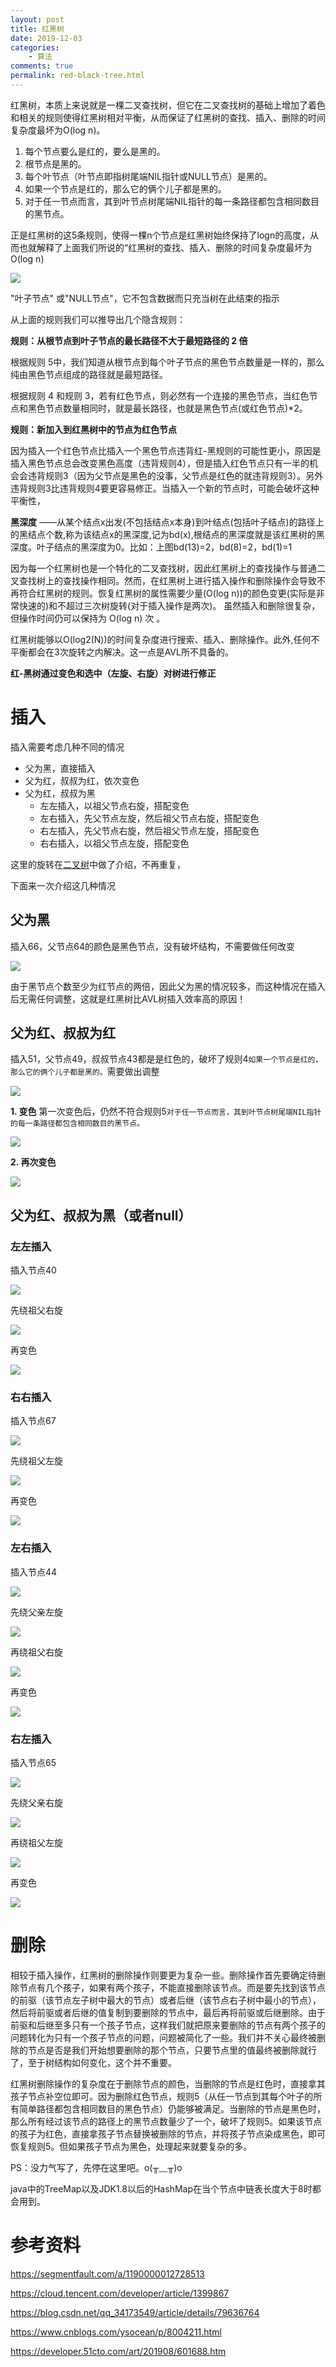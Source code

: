 ```yaml
---
layout: post
title: 红黑树
date: 2019-12-03
categories:
    - 算法
comments: true
permalink: red-black-tree.html
---
```


红黑树，本质上来说就是一棵二叉查找树，但它在二叉查找树的基础上增加了着色和相关的规则使得红黑树相对平衡，从而保证了红黑树的查找、插入、删除的时间复杂度最坏为O(log n)。

1. 每个节点要么是红的，要么是黑的。  
2. 根节点是黑的。  
3. 每个叶节点（叶节点即指树尾端NIL指针或NULL节点）是黑的。  
4. 如果一个节点是红的，那么它的俩个儿子都是黑的。  
5. 对于任一节点而言，其到叶节点树尾端NIL指针的每一条路径都包含相同数目的黑节点。  

正是红黑树的这5条规则，使得一棵n个节点是红黑树始终保持了logn的高度，从而也就解释了上面我们所说的“红黑树的查找、插入、删除的时间复杂度最坏为O(log n) 

![](/assets/images/posts/red-black-tree/red-black-tree-1.png)

"叶子节点" 或"NULL节点"，它不包含数据而只充当树在此结束的指示

从上面的规则我们可以推导出几个隐含规则：

**规则：从根节点到叶子节点的最长路径不大于最短路径的 2 倍**

根据规则 5中，我们知道从根节点到每个叶子节点的黑色节点数量是一样的，那么纯由黑色节点组成的路径就是最短路径。

根据规则 4 和规则 3，若有红色节点，则必然有一个连接的黑色节点，当红色节点和黑色节点数量相同时，就是最长路径，也就是黑色节点(或红色节点)*2。

**规则：新加入到红黑树中的节点为红色节点**

因为插入一个红色节点比插入一个黑色节点违背红-黑规则的可能性更小，原因是插入黑色节点总会改变黑色高度（违背规则4），但是插入红色节点只有一半的机会会违背规则3（因为父节点是黑色的没事，父节点是红色的就违背规则3）。另外违背规则3比违背规则4要更容易修正。当插入一个新的节点时，可能会破坏这种平衡性，


**黑深度** ——从某个结点x出发(不包括结点x本身)到叶结点(包括叶子结点)的路径上的黑结点个数,称为该结点x的黑深度,记为bd(x),根结点的黑深度就是该红黑树的黑深度。叶子结点的黑深度为0。比如：上图bd(13)=2，bd(8)=2，bd(1)=1 

因为每一个红黑树也是一个特化的二叉查找树，因此红黑树上的查找操作与普通二叉查找树上的查找操作相同。然而，在红黑树上进行插入操作和删除操作会导致不 再符合红黑树的规则。恢复红黑树的属性需要少量(O(log n))的颜色变更(实际是非常快速的)和不超过三次树旋转(对于插入操作是两次)。  虽然插入和删除很复杂，但操作时间仍可以保持为 O(log n) 次 。 

红黑树能够以O(log2(N))的时间复杂度进行搜索、插入、删除操作。此外,任何不平衡都会在3次旋转之内解决。这一点是AVL所不具备的。 

**红-黑树通过变色和选中（左旋、右旋）对树进行修正**

# 插入 
插入需要考虑几种不同的情况

- 父为黑，直接插入
- 父为红，叔叔为红，依次变色
- 父为红，叔叔为黑
	- 左左插入，以祖父节点右旋，搭配变色
	- 左右插入，先父节点左旋，然后祖父节点右旋，搭配变色
	- 右左插入，先父节点右旋，然后祖父节点左旋，搭配变色
	- 右右插入，以祖父节点左旋，搭配变色

这里的旋转在[二叉树](https://edgar615.github.io/mysql-index-2.html)中做了介绍，不再重复，

下面来一次介绍这几种情况

## 父为黑

插入66，父节点64的颜色是黑色节点，没有破坏结构，不需要做任何改变

![](/assets/images/posts/red-black-tree/red-black-tree-2.png)

由于黑节点个数至少为红节点的两倍，因此父为黑的情况较多，而这种情况在插入后无需任何调整，这就是红黑树比AVL树插入效率高的原因！

## 父为红、叔叔为红
插入51，父节点49，叔叔节点43都是是红色的，破坏了规则4`如果一个节点是红的，那么它的俩个儿子都是黑的。`需要做出调整

![](/assets/images/posts/red-black-tree/red-black-tree-3.png)

**1. 变色**
第一次变色后，仍然不符合规则5`对于任一节点而言，其到叶节点树尾端NIL指针的每一条路径都包含相同数目的黑节点。`

![](/assets/images/posts/red-black-tree/red-black-tree-4.png)

**2. 再次变色**

![](/assets/images/posts/red-black-tree/red-black-tree-5.png)

## 父为红、叔叔为黑（或者null）
### 左左插入
插入节点40

![](/assets/images/posts/red-black-tree/red-black-tree-6.png)

先绕祖父右旋

![](/assets/images/posts/red-black-tree/red-black-tree-7.png)

再变色

![](/assets/images/posts/red-black-tree/red-black-tree-8.png)

### 右右插入
插入节点67

![](/assets/images/posts/red-black-tree/red-black-tree-9.png)

先绕祖父左旋

![](/assets/images/posts/red-black-tree/red-black-tree-10.png)

再变色

![](/assets/images/posts/red-black-tree/red-black-tree-11.png)

### 左右插入
插入节点44

![](/assets/images/posts/red-black-tree/red-black-tree-12.png)

先绕父亲左旋

![](/assets/images/posts/red-black-tree/red-black-tree-13.png)

再绕祖父右旋

![](/assets/images/posts/red-black-tree/red-black-tree-14.png)

再变色

![](/assets/images/posts/red-black-tree/red-black-tree-15.png)

### 右左插入
插入节点65

![](/assets/images/posts/red-black-tree/red-black-tree-16.png)

先绕父亲右旋

![](/assets/images/posts/red-black-tree/red-black-tree-17.png)

再绕祖父左旋

![](/assets/images/posts/red-black-tree/red-black-tree-18.png)

再变色

![](/assets/images/posts/red-black-tree/red-black-tree-19.png)


# 删除

相较于插入操作，红黑树的删除操作则要更为复杂一些。删除操作首先要确定待删除节点有几个孩子，如果有两个孩子，不能直接删除该节点。而是要先找到该节点的前驱（该节点左子树中最大的节点）或者后继（该节点右子树中最小的节点），然后将前驱或者后继的值复制到要删除的节点中，最后再将前驱或后继删除。由于前驱和后继至多只有一个孩子节点，这样我们就把原来要删除的节点有两个孩子的问题转化为只有一个孩子节点的问题，问题被简化了一些。我们并不关心最终被删除的节点是否是我们开始想要删除的那个节点，只要节点里的值最终被删除就行了，至于树结构如何变化，这个并不重要。

红黑树删除操作的复杂度在于删除节点的颜色，当删除的节点是红色时，直接拿其孩子节点补空位即可。因为删除红色节点，规则5（从任一节点到其每个叶子的所有简单路径都包含相同数目的黑色节点）仍能够被满足。当删除的节点是黑色时，那么所有经过该节点的路径上的黑节点数量少了一个，破坏了规则5。如果该节点的孩子为红色，直接拿孩子节点替换被删除的节点，并将孩子节点染成黑色，即可恢复规则5。但如果孩子节点为黑色，处理起来就要复杂的多。

PS：没力气写了，先停在这里吧。o(╥﹏╥)o



java中的TreeMap以及JDK1.8以后的HashMap在当个节点中链表长度大于8时都会用到。

# 参考资料

https://segmentfault.com/a/1190000012728513

https://cloud.tencent.com/developer/article/1399867

https://blog.csdn.net/qq_34173549/article/details/79636764

https://www.cnblogs.com/ysocean/p/8004211.html

https://developer.51cto.com/art/201908/601688.htm
